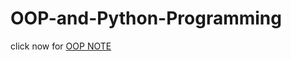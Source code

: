 # OOP-and-Python-Programming


click now for [OOP NOTE](https://mdmerazulislam.notion.site/mdmerazulislam/Md-Merazul-Islam-91f715d200734bd9a6b4031e319ea086)


